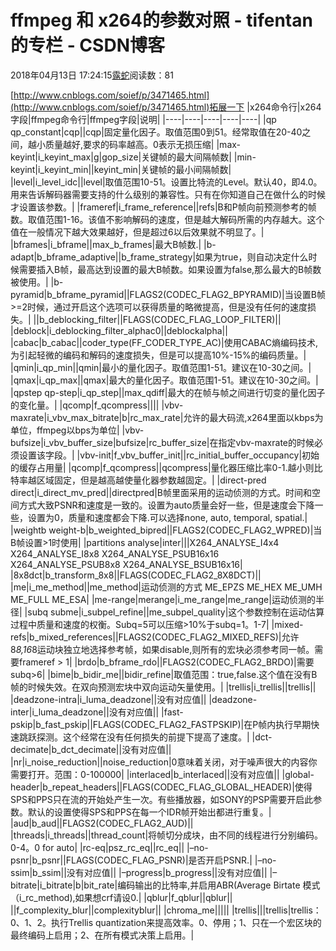 # ffmpeg 和 x264的参数对照 - tifentan的专栏 - CSDN博客

2018年04月13日 17:24:15[露蛇](https://me.csdn.net/tifentan)阅读数：81


[http://www.cnblogs.com/soief/p/3471465.html](http://www.cnblogs.com/soief/p/3471465.html)拓展一下
|x264命令行|x264字段|ffmpeg命令行|ffmpeg字段|说明|
|----|----|----|----|----|
|qp qp_constant|cqp||cqp|固定量化因子。取值范围0到51。经常取值在20-40之间，越小质量越好,要求的码率越高。0表示无损压缩|
|max-keyint|i_keyint_max|g|gop_size|关键帧的最大间隔帧数|
|min-keyint|i_keyint_min||keyint_min|关键帧的最小间隔帧数|
|level|i_level_idc||level|取值范围10-51。设置比特流的Level。默认40，即4.0。用来告诉解码器需要支持的什么级别的兼容性。只有在你知道自己在做什么的时候才设置该参数。|
|frameref|i_frame_reference||refs|B和P帧向前预测参考的帧数。取值范围1-16。该值不影响解码的速度，但是越大解码所需的内存越大。这个值在一般情况下越大效果越好，但是超过6以后效果就不明显了。|
|bframes|i_bframe||max_b_frames|最大B帧数.|
|b-adapt|b_bframe_adaptive||b_frame_strategy|如果为true，则自动决定什么时候需要插入B帧，最高达到设置的最大B帧数。如果设置为false,那么最大的B帧数被使用。|
|b-pyramid|b_bframe_pyramid||FLAGS2(CODEC_FLAG2_BPYRAMID)|当设置B帧>=2时候，通过开启这个选项可以获得质量的略微提高，但是没有任何的速度损失。|
||b_deblocking_filter||FLAGS(CODEC_FLAG_LOOP_FILTER)||
|deblock|i_deblocking_filter_alphac0||deblockalpha||
|cabac|b_cabac||coder_type(FF_CODER_TYPE_AC)|使用CABAC熵编码技术,为引起轻微的编码和解码的速度损失，但是可以提高10%-15%的编码质量。|
|qmin|i_qp_min||qmin|最小的量化因子。取值范围1-51。建议在10-30之间。|
|qmax|i_qp_max||qmax|最大的量化因子。取值范围1-51。建议在10-30之间。|
|qpstep qp-step|i_qp_step||max_qdiff|最大的在帧与帧之间进行切变的量化因子的变化量。|
|qcomp|f_qcompress||||
|vbv-maxrate|i_vbv_max_bitrate|b|rc_max_rate|允许的最大码流,x264里面以kbps为单位，ffmpeg以bps为单位|
|vbv-bufsize|i_vbv_buffer_size|bufsize|rc_buffer_size|在指定vbv-maxrate的时候必须设置该字段。|
|vbv-init|f_vbv_buffer_init||rc_initial_buffer_occupancy|初始的缓存占用量|
|qcomp|f_qcompress||qcompress|量化器压缩比率0-1.越小则比特率越区域固定，但是越高越使量化器参数越固定。|
|direct-pred direct|i_direct_mv_pred||directpred|B帧里面采用的运动侦测的方式。时间和空间方式大致PSNR和速度是一致的。设置为auto质量会好一些，但是速度会下降一些，设置为0，质量和速度都会下降.可以选择none, auto, temporal, spatial.|
|weightb weight-b|b_weighted_bipred||FLAGS2(CODEC_FLAG2_WPRED)|当B帧设置>1时使用|
|partitions analyse|inter|||X264_ANALYSE_I4x4 X264_ANALYSE_I8x8 X264_ANALYSE_PSUB16x16 X264_ANALYSE_PSUB8x8 X264_ANALYSE_BSUB16x16|
|8x8dct|b_transform_8x8||FLAGS(CODEC_FLAG2_8X8DCT)||
|me|i_me_method||me_method|运动侦测的方式 ME_EPZS ME_HEX ME_UMH ME_FULL ME_ESA|
|me-range|merange|i_me_range|me_range|运动侦测的半径|
|subq subme|i_subpel_refine||me_subpel_quality|这个参数控制在运动估算过程中质量和速度的权衡。Subq=5可以压缩>10%于subq=1。1-7|
|mixed-refs|b_mixed_references||FLAGS2(CODEC_FLAG2_MIXED_REFS)|允许8*8,16*8运动块独立地选择参考帧，如果disable,则所有的宏块必须参考同一帧。需要frameref > 1|
|brdo|b_bframe_rdo||FLAGS2(CODEC_FLAG2_BRDO)|需要subq>6|
|bime|b_bidir_me||bidir_refine|取值范围：true,false.这个值在没有B帧的时候失效。在双向预测宏块中双向运动矢量使用。|
|trellis|i_trellis||trellis||
|deadzone-intra|i_luma_deadzone||没有对应值||
|deadzone-inter|i_luma_deadzone||没有对应值||
|fast-pskip|b_fast_pskip||FLAGS(CODEC_FLAG2_FASTPSKIP)|在P帧内执行早期快速跳跃探测。这个经常在没有任何损失的前提下提高了速度。|
|dct-decimate|b_dct_decimate||没有对应值||
|nr|i_noise_reduction||noise_reduction|0意味着关闭，对于噪声很大的内容你需要打开。范围：0-100000|
|interlaced|b_interlaced||没有对应值||
|global-header|b_repeat_headers||FLAGS(CODEC_FLAG_GLOBAL_HEADER)|使得SPS和PPS只在流的开始处产生一次。有些播放器，如SONY的PSP需要开启此参数。默认的设置使得SPS和PPS在每一个IDR帧开始出都进行重复。|
|aud|b_aud||FLAGS2(CODEC_FLAG2_AUD)||
|threads|i_threads||thread_count|将帧切分成块，由不同的线程进行分别编码。0-4。0 for auto|
|rc-eq|psz_rc_eq||rc_eq||
|–no-psnr|b_psnr||FLAGS(CODEC_FLAG_PSNR)|是否开启PSNR.|
|–no-ssim|b_ssim||没有对应值||
|–progress|b_progress||没有对应值||
|–bitrate|i_bitrate|b|bit_rate|编码输出的比特率,并启用ABR(Average Birtate 模式（i_rc_method),如果想crf请设0.|
|qblur|f_qblur||qblur||
||f_complexity_blur||complexityblur||
|chroma_me|||||
|trellis|||trellis|trellis：0、1、2。执行Trellis quantization来提高效率。0、停用；1、只在一个宏区块的最终编码上启用；2、在所有模式决策上启用。|

